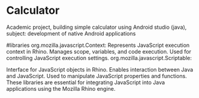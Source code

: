 # Calculator
Academic project, building simple calculator using Android studio (java), subject: development of native Android applications

#libraries 
org.mozilla.javascript.Context:
Represents JavaScript execution context in Rhino.
Manages scope, variables, and code execution.
Used for controlling JavaScript execution settings.
org.mozilla.javascript.Scriptable:

Interface for JavaScript objects in Rhino.
Enables interaction between Java and JavaScript.
Used to manipulate JavaScript properties and functions.
These libraries are essential for integrating JavaScript into Java applications using the Mozilla Rhino engine.
